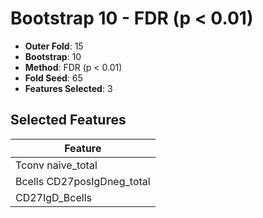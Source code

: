 # Bootstrap 10 - FDR (p < 0.01)

- **Outer Fold**: 15
- **Bootstrap**: 10
- **Method**: FDR (p < 0.01)
- **Fold Seed**: 65
- **Features Selected**: 3

## Selected Features

| Feature |
|---------|
| Tconv naive_total |
| Bcells CD27posIgDneg_total |
| CD27IgD_Bcells |
